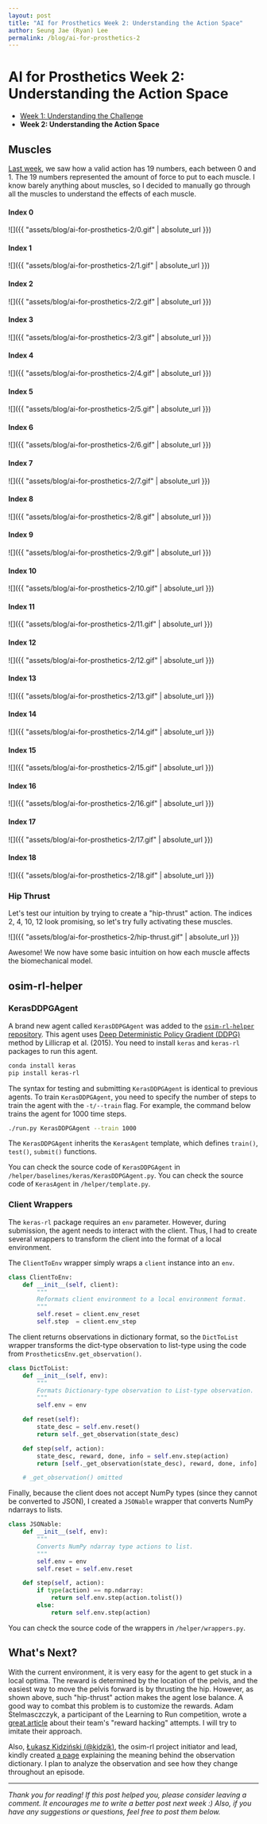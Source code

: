 ```yaml
---
layout: post
title: "AI for Prosthetics Week 2: Understanding the Action Space"
author: Seung Jae (Ryan) Lee
permalink: /blog/ai-for-prosthetics-2
---
```


# AI for Prosthetics Week 2: Understanding the Action Space

* [Week 1: Understanding the Challenge](/blog/ai-for-prosthetics-1)
* **Week 2: Understanding the Action Space**



## Muscles

[Last week](/blog/ai-for-prosthetics-1), we saw how a valid action has 19 numbers, each between 0 and 1. The 19 numbers represented the amount of force to put to each muscle. I know barely anything about muscles, so I decided to manually go through all the muscles to understand the effects of each muscle.

#### Index 0

![]({{ "assets/blog/ai-for-prosthetics-2/0.gif" | absolute_url }})

#### Index 1

![]({{ "assets/blog/ai-for-prosthetics-2/1.gif" | absolute_url }})

#### Index 2

![]({{ "assets/blog/ai-for-prosthetics-2/2.gif" | absolute_url }})

#### Index 3

![]({{ "assets/blog/ai-for-prosthetics-2/3.gif" | absolute_url }})

#### Index 4

![]({{ "assets/blog/ai-for-prosthetics-2/4.gif" | absolute_url }})

#### Index 5

![]({{ "assets/blog/ai-for-prosthetics-2/5.gif" | absolute_url }})

#### Index 6

![]({{ "assets/blog/ai-for-prosthetics-2/6.gif" | absolute_url }})

#### Index 7

![]({{ "assets/blog/ai-for-prosthetics-2/7.gif" | absolute_url }})

#### Index 8

![]({{ "assets/blog/ai-for-prosthetics-2/8.gif" | absolute_url }})

#### Index 9

![]({{ "assets/blog/ai-for-prosthetics-2/9.gif" | absolute_url }})

#### Index 10

![]({{ "assets/blog/ai-for-prosthetics-2/10.gif" | absolute_url }})

#### Index 11

![]({{ "assets/blog/ai-for-prosthetics-2/11.gif" | absolute_url }})

#### Index 12

![]({{ "assets/blog/ai-for-prosthetics-2/12.gif" | absolute_url }})

#### Index 13

![]({{ "assets/blog/ai-for-prosthetics-2/13.gif" | absolute_url }})

#### Index 14

![]({{ "assets/blog/ai-for-prosthetics-2/14.gif" | absolute_url }})

#### Index 15

![]({{ "assets/blog/ai-for-prosthetics-2/15.gif" | absolute_url }})

#### Index 16

![]({{ "assets/blog/ai-for-prosthetics-2/16.gif" | absolute_url }})

#### Index 17

![]({{ "assets/blog/ai-for-prosthetics-2/17.gif" | absolute_url }})

#### Index 18

![]({{ "assets/blog/ai-for-prosthetics-2/18.gif" | absolute_url }})

### Hip Thrust

Let's test our intuition by trying to create a "hip-thrust" action. The indices 2, 4, 10, 12 look promising, so let's try fully activating these muscles.

![]({{ "assets/blog/ai-for-prosthetics-2/hip-thrust.gif" | absolute_url }})

Awesome! We now have some basic intuition on how each muscle affects the biomechanical model.



## osim-rl-helper

### KerasDDPGAgent

A brand new agent called `KerasDDPGAgent` was added to the [`osim-rl-helper` repository](https://github.com/seungjaeryanlee/osim-rl-helper). This agent uses [Deep Deterministic Policy Gradient (DDPG)](https://arxiv.org/abs/1509.02971) method by Lillicrap et al. (2015). You need to install `keras` and `keras-rl` packages to run this agent.

```bash
conda install keras
pip install keras-rl
```

The syntax for testing and submitting `KerasDDPGAgent` is identical to previous agents. To train `KerasDDPGAgent`, you need to specify the number of steps to train the agent with the `-t/--train` flag. For example, the command below trains the agent for 1000 time steps.

```bash
./run.py KerasDDPGAgent --train 1000
```

The `KerasDDPGAgent` inherits the `KerasAgent` template, which defines `train()`, `test()`, `submit()` functions.

You can check the source code of `KerasDDPGAgent` in `/helper/baselines/keras/KerasDDPGAgent.py`. You can check the source code of  `KerasAgent` in `/helper/template.py`.

### Client Wrappers

The `keras-rl` package requires an `env` parameter. However, during submission, the agent needs to interact with the client. Thus, I had to create several wrappers to transform the client into the format of a local environment.

The `ClientToEnv` wrapper simply wraps a `client` instance into an `env`.

```python
class ClientToEnv:
    def __init__(self, client):
        """
        Reformats client environment to a local environment format.
        """
        self.reset = client.env_reset
        self.step  = client.env_step
```

The client returns observations in dictionary format, so the `DictToList` wrapper transforms the dict-type observation to list-type using the code from `ProstheticsEnv.get_observation()`.

```python
class DictToList:
    def __init__(self, env):
        """
        Formats Dictionary-type observation to List-type observation.
        """
        self.env = env

    def reset(self):
        state_desc = self.env.reset()
        return self._get_observation(state_desc)

    def step(self, action):
        state_desc, reward, done, info = self.env.step(action)
        return [self._get_observation(state_desc), reward, done, info]

    # _get_observation() omitted
```

Finally, because the client does not accept NumPy types (since they cannot be converted to JSON), I created a `JSONable` wrapper that converts NumPy ndarrays to lists.

```python
class JSONable:
	def __init__(self, env):
        """
        Converts NumPy ndarray type actions to list.
        """
        self.env = env
        self.reset = self.env.reset

    def step(self, action):
        if type(action) == np.ndarray:
            return self.env.step(action.tolist())
        else:
            return self.env.step(action)
```

You can check the source code of the wrappers in `/helper/wrappers.py`.



## What's Next?

With the current environment, it is very easy for the agent to get stuck in a local optima. The reward is determined by the location of the pelvis, and the easiest way to move the pelvis forward is by thrusting the hip. However, as shown above, such "hip-thrust" action makes the agent lose balance. A good way to combat this problem is to customize the rewards. Adam Stelmasczczyk, a participant of the Learning to Run competition, wrote a [great article](https://medium.com/mlreview/our-nips-2017-learning-to-run-approach-b80a295d3bb5) about their team's "reward hacking" attempts. I will try to imitate their approach.

Also, [Łukasz Kidziński (@kidzik)](https://github.com/kidzik), the osim-rl project initiator and lead, kindly created [a page](http://osim-rl.stanford.edu/docs/nips2018/observation/) explaining the meaning behind the observation dictionary. I plan to analyze the observation and see how they change  throughout an episode.



---

*Thank you for reading! If this post helped you, please consider leaving a comment. It encourages me to write a better post next week :) Also, if you have any suggestions or questions, feel free to post them below.*

